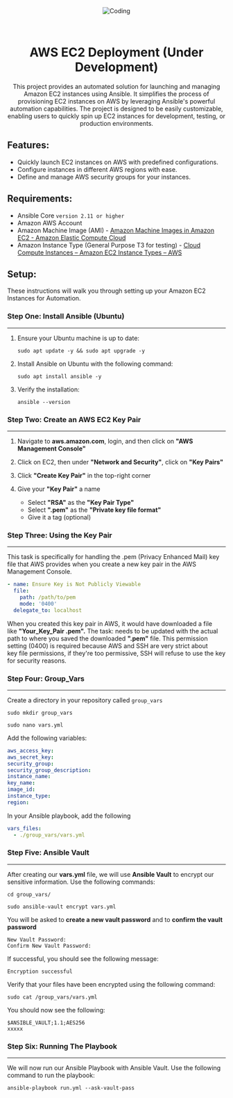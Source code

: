 <div align="center" id="top"> 
  <img src="https://logos-world.net/wp-content/uploads/2021/08/Amazon-Web-Services-AWS-Logo.png" alt="Coding" />

  &#xa0;
</div>

<h1 align="center">AWS EC2 Deployment (Under Development)</h1>


<p align="center">
This project provides an automated solution for launching and managing Amazon EC2 instances using Ansible. It simplifies the process of provisioning EC2 instances on AWS by leveraging Ansible's powerful automation capabilities. The project is designed to be easily customizable, enabling users to quickly spin up EC2 instances for development, testing, or production environments.
</p>



## Features: ##

- Quickly launch EC2 instances on AWS with predefined configurations.
- Configure instances in different AWS regions with ease.
- Define and manage AWS security groups for your instances.

## Requirements: ##

- Ansible Core ```version 2.11 or higher```
- Amazon AWS Account
- Amazon Machine Image (AMI) - [Amazon Machine Images in Amazon EC2 - Amazon Elastic Compute Cloud](https://docs.aws.amazon.com/AWSEC2/latest/UserGuide/AMIs.html)
- Amazon Instance Type (General Purpose T3 for testing) - [Cloud Compute Instances – Amazon EC2 Instance Types – AWS](https://aws.amazon.com/ec2/instance-types/)

## Setup:
These instructions will walk you through setting up your Amazon EC2 Instances for Automation.

### Step One: Install Ansible (Ubuntu)
---

1. Ensure your Ubuntu machine is up to date:
   
   ```shell
   sudo apt update -y && sudo apt upgrade -y
   ```

2. Install Ansible on Ubuntu with the following command:
   
   ```shell
   sudo apt install ansible -y
   ```

3. Verify the installation:

   ```shell
   ansible --version
   ```

### Step Two: Create an AWS EC2 Key Pair
---

1. Navigate to **aws.amazon.com**, login, and then click on **"AWS Management Console"** 

2. Click on EC2, then under **"Network and Security"**, click on **"Key Pairs"**

3. Click **"Create Key Pair"** in the top-right corner

4. Give your **"Key Pair"** a name
   - Select **"RSA"** as the **"Key Pair Type"**
   - Select **".pem"** as the **"Private key file format"**
   - Give it a tag (optional)


### Step Three: Using the Key Pair
---

This task is specifically for handling the .pem (Privacy Enhanced Mail) key file that AWS provides when you create a new key pair in the AWS Management Console.

```yml
- name: Ensure Key is Not Publicly Viewable
  file:
    path: /path/to/pem
    mode: '0400'
  delegate_to: localhost
```

When you created this key pair in AWS, it would have downloaded a file like **"Your_Key_Pair .pem".** The task: needs to be updated with the actual path to where you saved the downloaded **".pem"** file. This permission setting (0400) is required because AWS and SSH are very strict about key file permissions, if they're too permissive, SSH will refuse to use the key for security reasons.

### Step Four: Group_Vars
---

Create a directory in your repository called ```group_vars```

```shell
sudo mkdir group_vars
```

```shell
sudo nano vars.yml
```

Add the following variables:

```yml
aws_access_key:
aws_secret_key:
security_group:
security_group_description: 
instance_name:
key_name: 
image_id:
instance_type:
region:
```

In your Ansible playbook, add the following

```yml
vars_files:
  - ./group_vars/vars.yml
```

### Step Five: Ansible Vault
---
After creating our **vars.yml** file, we will use **Ansible Vault** to encrypt our sensitive information. Use the following commands:

```shell
cd group_vars/
```

```shell
sudo ansible-vault encrypt vars.yml
```

You will be asked to **create a new vault password** and to **confirm the vault password**

```shell
New Vault Password:
Confirm New Vault Password:
```

If successful, you should see the following message:

```shell
Encryption successful
```

Verify that your files have been encrypted using the following command:

```shell
sudo cat /group_vars/vars.yml
```

You should now see the following:

```shell
$ANSIBLE_VAULT;1.1;AES256
xxxxx
```

### Step Six: Running The Playbook
---
We will now run our Ansible Playbook with Ansible Vault. Use the following command to run the playbook:

```shell
ansible-playbook run.yml --ask-vault-pass
```

